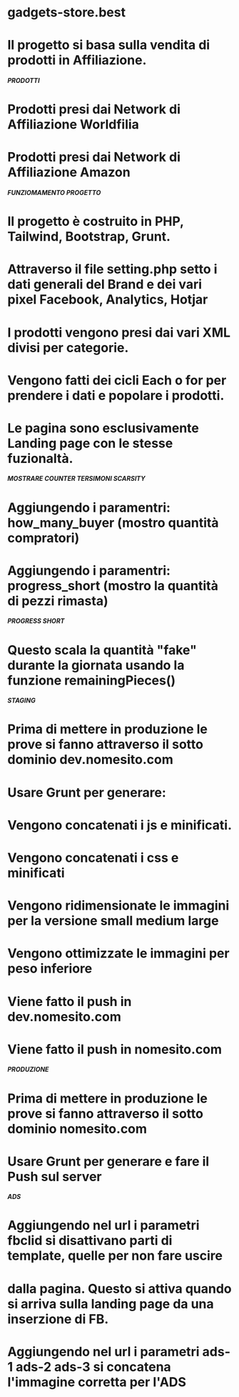 # gadgets-store.best
# Il progetto si basa sulla vendita di prodotti in Affiliazione.

##### PRODOTTI #####
# Prodotti presi dai Network di Affiliazione Worldfilia
# Prodotti presi dai Network di Affiliazione Amazon

##### FUNZIOMAMENTO PROGETTO #####
# Il progetto è costruito in PHP, Tailwind, Bootstrap, Grunt.
# Attraverso il file setting.php setto i dati generali del Brand e dei vari pixel Facebook, Analytics, Hotjar
# I prodotti vengono presi dai vari XML divisi per categorie.
# Vengono fatti dei cicli Each o for per prendere i dati e popolare i prodotti.
# Le pagina sono esclusivamente Landing page con le stesse fuzionaltà.

##### MOSTRARE COUNTER TERSIMONI SCARSITY #####
# Aggiungendo i paramentri: how_many_buyer (mostro quantità compratori)
# Aggiungendo i paramentri: progress_short (mostro la quantità di pezzi rimasta)

##### PROGRESS SHORT #####
# Questo scala la quantità "fake" durante la giornata usando la funzione remainingPieces()

##### STAGING #####
# Prima di mettere in produzione le prove si fanno attraverso il sotto dominio dev.nomesito.com
# Usare Grunt per generare:
# Vengono concatenati i js e minificati.
# Vengono concatenati i css e minificati
# Vengono ridimensionate le immagini per la versione small medium large
# Vengono ottimizzate le immagini per peso inferiore
# Viene fatto il push in dev.nomesito.com
# Viene fatto il push in nomesito.com

##### PRODUZIONE #####
# Prima di mettere in produzione le prove si fanno attraverso il sotto dominio nomesito.com
# Usare Grunt per generare e fare il Push sul server

##### ADS #####
# Aggiungendo nel url i parametri fbclid si disattivano parti di template, quelle per non fare uscire
# dalla pagina. Questo si attiva quando si arriva sulla landing page da una inserzione di FB.
# Aggiungendo nel url i parametri ads-1 ads-2 ads-3 si concatena l'immagine corretta per l'ADS

